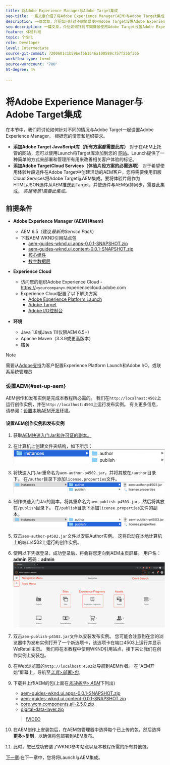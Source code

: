 ```yaml
---
title: 将Adobe Experience Manager与Adobe Target集成
seo-title: 一篇文章介绍了将Adobe Experience Manager(AEM)与Adobe Target集成以提供个性化内容的不同方式。
description: 一篇文章，介绍如何针对不同情景使用Adobe Target设置Adobe Experience Manager。
seo-description: 一篇文章，介绍如何针对不同情景使用Adobe Target设置Adobe Experience Manager。
feature: 体验片段
topic: 个性化
role: Developer
level: Intermediate
source-git-commit: 7200601c1b59bef5b1546a100589c757f25bf365
workflow-type: tm+mt
source-wordcount: '700'
ht-degree: 4%

---
```



# 将Adobe Experience Manager与Adobe Target集成

在本节中，我们将讨论如何针对不同的情况与Adobe Target一起设置Adobe Experience Manager。 根据您的情景和组织要求。

* **添加Adobe Target JavaScript库（所有方案都需要此库）**
对于在AEM上托管的网站，您可以使用Launch将Target库添加到您的 [网站](https://experienceleague.adobe.com/docs/experience-platform/tags/home.html)。Launch提供了一种简单的方式来部署和管理所有用来改善相关客户体验的标记。
* **添加Adobe TargetCloud Services（体验片段方案的必需选项）**
对于希望使用体验片段选件在Adobe Target中创建活动的AEM客户，您将需要使用旧版Cloud Services将Adobe Target与AEM集成。要将体验片段作为HTML/JSON选件从AEM推送到Target，并使选件与AEM保持同步，需要此集成。 
*实施情景1需要此集成。*

## 前提条件

* **Adobe Experience Manager (AEM){#aem}**
   * AEM 6.5（建议&#x200B;*最新的Service Pack*）
   * 下载AEM WKND引用站点包
      * [aem-guides-wknd.ui.apps-0.0.1-SNAPSHOT.zip](https://github.com/adobe/aem-guides-wknd/releases/download/archetype-18.1/aem-guides-wknd.ui.apps-0.0.1-SNAPSHOT.zip)
      * [aem-guides-wknd.ui.content-0.0.1-SNAPSHOT.zip](https://github.com/adobe/aem-guides-wknd/releases/download/archetype-18.1/aem-guides-wknd.ui.content-0.0.1-SNAPSHOT.zip)
      * [核心组件](https://github.com/adobe/aem-core-wcm-components/releases/download/core.wcm.components.reactor-2.5.0/core.wcm.components.all-2.5.0.zip)
      * [数字数据层](assets/implementation/digital-data-layer.zip)

* **Experience Cloud**
   * 访问您的组织Adobe Experience Cloud - <https://>`<yourcompany>`.experiencecloud.adobe.com
   * Experience Cloud配置了以下解决方案
      * [Adobe Experience Platform Launch](https://experiencecloud.adobe.com)
      * [Adobe Target](https://experiencecloud.adobe.com)
      * [Adobe I/O控制台](https://console.adobe.io)

* **环境**
   * Java 1.8或Java 11(仅限AEM 6.5+)
   * Apache Maven（3.3.9或更高版本）
   * 铬黄

>[!NOTE]
>
> 需要从[Adobe支持](https://helpx.adobe.com/cn/contact/enterprise-support.ec.html)为客户配置Experience Platform Launch和Adobe I/O，或联系系统管理员

### 设置AEM{#set-up-aem}

AEM创作和发布实例是完成本教程所必需的。 我们在`http://localhost:4502`上运行创作实例，并在`http://localhost:4503`上运行发布实例。 有关更多信息，请参阅：[设置本地AEM开发环境](https://helpx.adobe.com/experience-manager/kt/platform-repository/using/local-aem-dev-environment-article-setup.html)。

#### 设置AEM创作实例和发布实例

1. 获取[AEM快速入门Jar和许可证的副本。](https://helpx.adobe.com/experience-manager/6-5/sites/deploying/using/deploy.html#GettingtheSoftware)
2. 在计算机上创建文件夹结构，如下所示：
   ![文件夹结构](assets/implementation/aem-setup-1.png)
3. 将快速入门Jar重命名为`aem-author-p4502.jar`，并将其放在`/author`目录下。 在`/author`目录下添加`license.properties`文件。
   ![AEM创作实例](assets/implementation/aem-setup-author.png)
4. 制作快速入门Jar的副本，将其重命名为`aem-publish-p4503.jar`，然后将其放在`/publish`目录下。 在`/publish`目录下添加`license.properties`文件的副本。
   ![AEM发布实例](assets/implementation/aem-setup-publish.png)
5. 双击`aem-author-p4502.jar`文件以安装Author实例。 这将启动在本地计算机上的端口4502上运行的创作实例。
6. 使用以下凭据登录，成功登录后，将会将您定向到AEM主页屏幕。
用户名：**admin**
密码：**admin**
   ![AEM发布实例](assets/implementation/aem-author-home-page.png)
7. 双击`aem-publish-p4503.jar`文件以安装发布实例。 您可能会注意到在您的浏览器中为发布实例打开了一个新选项卡，该选项卡在端口4503上运行并显示WeRetail主页。 我们将在本教程中使用WKND引用站点，接下来让我们在创作实例上安装包。
8. 在Web浏览器的`http://localhost:4502`处导航到AEM作者。 在“AEM开始”屏幕上，导航至&#x200B;*[工具>部署>包](http://localhost:4502/crx/packmgr/index.jsp)*。
9. 下载并上传AEM的包(上面在&#x200B;*[先决条件> AEM](#aem)*&#x200B;下列出)
   * [aem-guides-wknd.ui.apps-0.0.1-SNAPSHOT.zip](https://github.com/adobe/aem-guides-wknd/releases/download/archetype-18.1/aem-guides-wknd.ui.apps-0.0.1-SNAPSHOT.zip)
   * [aem-guides-wknd.ui.content-0.0.1-SNAPSHOT.zip](https://github.com/adobe/aem-guides-wknd/releases/download/archetype-18.1/aem-guides-wknd.ui.content-0.0.1-SNAPSHOT.zip)
   * [core.wcm.components.all-2.5.0.zip](https://github.com/adobe/aem-core-wcm-components/releases/download/core.wcm.components.reactor-2.5.0/core.wcm.components.all-2.5.0.zip)
   * [digital-data-layer.zip](assets/implementation/digital-data-layer.zip)

   >[!VIDEO](https://video.tv.adobe.com/v/28377?quality=12&learn=on)
10. 在AEM创作上安装包后，在AEM包管理器中选择每个已上传的包，然后选择&#x200B;**更多>复制**，以确保将包部署到AEM发布。
11. 此时，您已成功安装了WKND参考站点以及本教程所需的所有其他包。

[下一章](./using-launch-adobe-io.md):在下一章中，您将将Launch与AEM集成。
